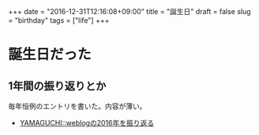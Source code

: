 +++
date = "2016-12-31T12:16:08+09:00"
title = "誕生日"
draft = false
slug = "birthday"
tags = ["life"]
+++

# 誕生日だった
## 1年間の振り返りとか
毎年恒例のエントリを書いた。内容が薄い。

* [YAMAGUCHI::weblogの2016年を振り返る](http://ymotongpoo.hatenablog.com/entry/2016/12/31/110228)
